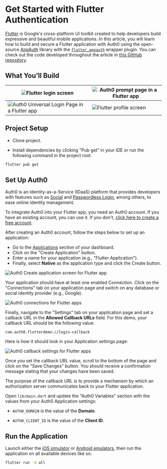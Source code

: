 # Get Started with Flutter Authentication

[Flutter](https://flutter.dev/) is Google's cross-platform UI toolkit created to help developers build expressive and beautiful mobile applications. In this article, you will learn how to build and secure a Flutter application with Auth0 using the open-source [AppAuth](https://appauth.io/) library with the [`flutter_appauth`](https://pub.dev/packages/flutter_appauth) wrapper plugin. You can check out the code developed throughout the article in [this GitHub repository](https://github.com/auth0/flutter_demo).

## What You'll Build

| ![Flutter login screen](https://cdn.auth0.com/blog/get-started-with-flutter-authentication/flutter-login-screen.png)                           | ![Auth0 prompt page in a Flutter app](https://cdn.auth0.com/blog/get-started-with-flutter-authentication/flutter-consent-prompt.png) |
| ---------------------------------------------------------------------------------------------------------------------------------------------- | ------------------------------------------------------------------------------------------------------------------------------------ |
| ![Auth0 Universal Login Page in a Flutter app](https://cdn.auth0.com/blog/get-started-with-flutter-authentication/flutter-universal-login.png) | ![Flutter profile screen](https://cdn.auth0.com/blog/get-started-with-flutter-authentication/flutter-profile-screen.png)             |

## Project Setup

- Clone project.

- Install dependencies by clicking "Pub get" in your IDE or run the following command in the project root:

```bash
flutter pub get
```

## Set Up Auth0

Auth0 is an Identity-as-a-Service (IDaaS) platform that provides developers with features such as [Social](https://auth0.com/learn/social-login/) and [Passwordless Login](https://auth0.com/passwordless), among others, to ease online identity management.

To integrate Auth0 into your Flutter app, you need an Auth0 account. If you have an existing account, you can use it. If you don't, <a href="https://auth0.com/signup">click here to create a free account</a>.

After creating an Auth0 account, follow the steps below to set up an application:

- Go to the [Applications](https://manage.auth0.com/#/applications) section of your dashboard.
- Click on the "Create Application" button.
- Enter a name for your application (e.g., "Flutter Application").
- Finally, select **Native** as the application type and click the Create button.

![Auth0 Create application screen for Flutter app](https://cdn.auth0.com/blog/-get-started-with-flutter-authentication/flutter-auth0-create-application.png)

Your application should have at least one enabled Connection. Click on the "Connections" tab on your application page and switch on any database or social identity provider (e.g., Google).

![Auth0 connections for Flutter apps](https://cdn.auth0.com/blog/-get-started-with-flutter-authentication/flutter-app-auth0-connections.png)

Finally, navigate to the "Settings" tab on your application page and set a callback URL in the **Allowed Callback URLs** field. For this demo, your callback URL should be the following value:

```text
com.auth0.flutterdemo://login-callback
```

Here is how it should look in your Application settings page:

![Auth0 callback settings for Flutter apps](https://cdn.auth0.com/blog/-get-started-with-flutter-authentication/flutter-app-auth0-callback.png)

Once you set the callback URL value, scroll to the bottom of the page and click on the "Save Changes" button. You should receive a confirmation message stating that your changes have been saved.

The purpose of the callback URL is to provide a mechanism by which an authorization server communicates back to your Flutter application.

Open `lib/main.dart` and update the "Auth0 Variables" section with the values from your Auth0 Application settings:

- `AUTH0_DOMAIN` is the value of the **Domain**.

- `AUTH0_CLIENT_ID` is the value of the **Client ID**.

## Run the Application

Launch either the [iOS simulator](https://flutter.dev/docs/get-started/install/macos#set-up-the-ios-simulator) or [Android emulators](https://flutter.dev/docs/get-started/install/macos#set-up-the-android-emulator), then run the application on all available devices like so:

```bash
flutter run -d all
```
